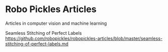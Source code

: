 # Robo Pickles Articles
Articles in computer vision and machine learning

Seamless Stitching of Perfect Labels
https://github.com/robopickles/robopickles-articles/blob/master/seamless-stitching-of-perfect-labels.md
